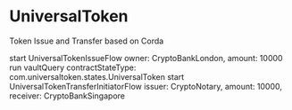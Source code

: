# UniversalToken
Token Issue and Transfer based on Corda

start UniversalTokenIssueFlow owner: CryptoBankLondon, amount: 10000
run vaultQuery contractStateType: com.universaltoken.states.UniversalToken
start UniversalTokenTransferInitiatorFlow issuer: CryptoNotary, amount: 10000, receiver: CryptoBankSingapore
